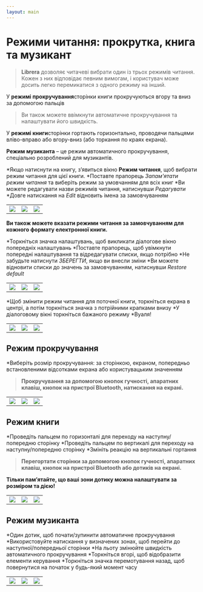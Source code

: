 ```yaml
---
layout: main
---
```


# Режими читання: прокрутка, книга та музикант

> **Librera** дозволяє читачеві вибрати один із трьох режимів читання. Кожен з них відповідає певним вимогам, і користувач може досить легко перемикатися з одного режиму на інший.

У **режимі прокручування**сторінки книги прокручуються вгору та вниз за допомогою пальців

> Ви також можете ввімкнути автоматичне прокручування та налаштувати його швидкість.

У **режимі книги**сторінки гортають горизонтально, проводячи пальцями вліво-вправо або вгору-вниз (або торкання по краях екрана).

**Режим музиканта** – це режим автоматичного прокручування, спеціально розроблений для музикантів.

*Якщо натиснути на книгу, з’явиться вікно **Режим читання**, щоб вибрати режим читання для цієї книги.
*Поставте прапорець _Запам'ятати режим читання_ та виберіть режим за умовчанням для всіх книг
*Ви можете редагувати назви режимів читання, натиснувши _Редагувати_
*Довге натискання на _Edit_ відновить імена за замовчуванням

||||
|-|-|-|
|![](1.png)|![](2.png)|![](3.png)|

**Ви також можете вказати режими читання за замовчуванням для кожного формату електронної книги.**

*Торкніться значка налаштувань, щоб викликати діалогове вікно попередніх налаштувань
*Поставте прапорець, щоб увімкнути попередні налаштування та відредагувати списки, якщо потрібно
*Не забудьте натиснути _ЗБЕРЕГТИ_, якщо ви внесли зміни
*Ви можете відновити списки до значень за замовчуванням, натиснувши _Restore default_

||||
|-|-|-|
|![](1a.jpg)|![](2a.jpg)|![](3a.jpg)|

*Щоб змінити режим читання для поточної книги, торкніться екрана в центрі, а потім торкніться значка з потрійними крапками внизу
*У діалоговому вікні торкніться бажаного режиму
*Вуаля!

||||
|-|-|-|
|![](4.png)|![](5.png)|![](6.png)|

## Режим прокручування
*Виберіть розмір прокручування: за сторінкою, екраном, попередньо встановленими відсотками екрана або користувацьким значенням

> **Прокручування за допомогою кнопок гучності, апаратних клавіш, кнопок на пристрої Bluetooth, натискання на екрані.**

||||
|-|-|-|
|![](7.png)|![](8.png)|![](9.png)|

## Режим книги
*Проведіть пальцем по горизонталі для переходу на наступну/попередню сторінку
*Проведіть пальцем по вертикалі для переходу на наступну/попередню сторінку
*Змініть реакцію на вертикальні гортання
> **Перегортати сторінки за допомогою кнопок гучності, апаратних клавіш, кнопок на пристрої Bluetooth або дотиків на екрані.**

**Тільки пам’ятайте, що ваші зони дотику можна налаштувати за розміром та дією!**

||||
|-|-|-|
|![](10.png)|![](11.png)|![](12.png)|

## Режим музиканта
*Один дотик, щоб почати/зупинити автоматичне прокручування
*Використовуйте натискання у визначених зонах, щоб перейти до наступної/попередньої сторінки
*На льоту змінюйте швидкість автоматичного прокручування
*Торкніться вгорі, щоб відобразити елементи керування
*Торкніться значка перемотування назад, щоб повернутися на початок у будь-який момент часу

||||
|-|-|-|
|![](13.png)|![](14.png)|![](15.png)|
